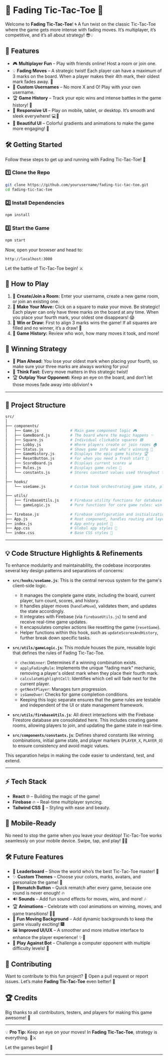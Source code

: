 # 🎲 **Fading Tic-Tac-Toe** 🎲

Welcome to **Fading Tic-Tac-Toe**! 🌀 A fun twist on the classic Tic-Tac-Toe where the game gets more intense with fading moves. It’s multiplayer, it’s competitive, and it’s all about strategy! 😎💡

## 🚀 **Features**

- 🎮 **Multiplayer Fun** – Play with friends online! Host a room or join one.
- 💡 **Fading Moves** – A strategic twist! Each player can have a maximum of 3 marks on the board. When a player makes their 4th mark, their oldest mark fades away. 🔄
- 👥 **Custom Usernames** – No more X and O! Play with your own username.
- 🏆 **Game History** – Track your epic wins and intense battles in the game history! 📜
- 📱 **Responsive UI** – Play on mobile, tablet, or desktop. It’s smooth and sleek everywhere! 💻📱
- 🌈 **Beautiful UI** – Colorful gradients and animations to make the game more engaging! 🎨

## 🛠️ **Getting Started**

Follow these steps to get up and running with Fading Tic-Tac-Toe! 🚀

### 1️⃣ **Clone the Repo**

```bash
git clone https://github.com/yourusername/fading-tic-tac-toe.git
cd fading-tic-tac-toe
```

### 2️⃣ **Install Dependencies**

```bash
npm install
```

### 3️⃣ **Start the Game**

```bash
npm start
```

Now, open your browser and head to:

```
http://localhost:3000
```

Let the battle of Tic-Tac-Toe begin! ⚔️

## 🎨 **How to Play**

1. 👥 **Create/Join a Room:** Enter your username, create a new game room, or join an existing one.
2. 📝 **Make Your Move:** Click on a square to make your move. Be strategic! Each player can only have three marks on the board at any time. When you place your fourth mark, your oldest one disappears! 😱
3. 🏁 **Win or Draw:** First to align 3 marks wins the game! If all squares are filled and no winner, it’s a draw! 🤝
4. 🔄 **Game History:** Review who won, how many moves it took, and more!

## 🎉 **Winning Strategy**

- 🚀 **Plan Ahead:** You lose your oldest mark when placing your fourth, so make sure your three marks are always working for you!
- 🧠 **Think Fast:** Every move matters in this strategic twist!
- 🏆 **Outplay Your Opponent:** Keep an eye on the board, and don’t let those moves fade away into oblivion! 🌀

---

## 🔧 **Project Structure**

```bash
src/
│
├── components/
│   ├── Game.js              # Main game component logic 🎮
│   ├── GameBoard.js         # The board where the magic happens ✨
│   ├── Square.js            # Individual clickable squares 🟦
│   ├── Lobby.js             # Where players create or join rooms 🏠
│   ├── Status.js            # Shows game info and who's winning 🏁
│   ├── GameHistory.js       # Displays the epic game history 🏆
│   ├── ResetButton.js       # For when you need a fresh start 🔄
│   ├── ScoreBoard.js        # Displays current scores 📊
│   ├── Rules.js             # Displays game rules 📜
│   └── constants.js         # Stores constant values used throughout the game 📚
│
├── hooks/
│   └── useGame.js           # Custom hook orchestrating game state, player interactions, and Firebase communication. Manages the game flow. 🎯
│
├── utils/
│   ├── firebaseUtils.js     # Firebase utility functions for database interactions 🔥
│   └── gameLogic.js         # Pure functions for core game rules: win detection, fading mark logic, turn progression, and game over conditions. 🧠
│
├── firebase.js              # Firebase configuration and initialization 🔥
├── App.js                   # Root component, handles routing and layout 🌐
├── index.js                 # App entry point 📍
├── App.css                  # Global app styles 🎨
└── index.css                # Base CSS styles 📐
```

--- 

## 💡 Code Structure Highlights & Refinements

To enhance modularity and maintainability, the codebase incorporates several key design patterns and separations of concerns:

-   **`src/hooks/useGame.js`**: This is the central nervous system for the game's client-side logic.
    -   It manages the complete game state, including the board, current player, turn count, scores, and history.
    -   It handles player moves (`handleMove`), validates them, and updates the state accordingly.
    -   It integrates with Firebase (via `firebaseUtils.js`) to send and receive real-time game updates.
    -   It encapsulates complex actions like resetting the game (`resetGame`).
    -   Helper functions within this hook, such as `updateScoresAndHistory`, further break down specific tasks.

-   **`src/utils/gameLogic.js`**: This module houses the pure, reusable logic that defines the rules of Fading Tic-Tac-Toe.
    -   `checkWinner`: Determines if a winning combination exists.
    -   `applyFadingRule`: Implements the unique "fading mark" mechanic, removing a player's oldest mark when they place their fourth mark.
    -   `calculateHighlightCell`: Identifies which cell will fade next for the current player.
    -   `getNextPlayer`: Manages turn progression.
    -   `isGameOver`: Checks for game completion conditions.
    -   Keeping this logic separate ensures that the game rules are testable and independent of the UI or state management framework.

-   **`src/utils/firebaseUtils.js`**: All direct interactions with the Firebase Firestore database are consolidated here. This includes creating game rooms, allowing players to join, and updating the game state in real-time.

-   **`src/components/constants.js`**: Defines shared constants like winning combinations, initial game state, and player markers (`PLAYER_X`, `PLAYER_O`) to ensure consistency and avoid magic values.

This separation helps in making the code easier to understand, test, and extend.

---

## ⚡ **Tech Stack**

- **React** 🌐 – Building the magic of the game!
- **Firebase** 🔥 – Real-time multiplayer syncing.
- **Tailwind CSS** 💅 – Styling with ease and beauty.

## 📱 **Mobile-Ready**

No need to stop the game when you leave your desktop! Tic-Tac-Toe works seamlessly on your mobile device. Swipe, tap, and play! 📲💨


## 🛠️ **Future Features**

- 👑 **Leaderboard** – Show the world who’s the best Tic-Tac-Toe master! 🏅
- ✨ **Custom Themes** – Choose your colors, marks, avatars, and personalize the game! 🎨
- 🔄 **Rematch Button** – Quick rematch after every game, because one round is never enough! 🔥
- 🔊 **Sounds** – Add fun sound effects for moves, wins, and more! 🎶
- 🏆 **Animations** – Celebrate with cool animations on winning, moves, and game transitions! 🎉🕺
- 🌈 **Fun Moving Background** – Add dynamic backgrounds to keep the game visually exciting! 🎆
- 🖼️ **Improved UI/UX** – A smoother and more intuitive interface to enhance the player experience! ✨📱
- 🤖 **Play Against Bot** – Challenge a computer opponent with multiple difficulty levels! 🧠


## 🤝 **Contributing**

Want to contribute to this fun project? 🎉 Open a pull request or report issues. Let’s make **Fading Tic-Tac-Toe** even better! 🙌

## 🏆 **Credits**

Big thanks to all contributors, testers, and players for making this game awesome! 💖 

---

💡 **Pro Tip:** Keep an eye on your moves! In **Fading Tic-Tac-Toe**, strategy is everything. 🧠⚔️

Let the games begin! 🚀

---
